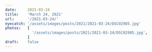 ```yaml
---
date:     2021-03-24
title:    'March 24, 2021'
url:      '/2021-03-24/'
eyecatch: '/assets/images/posts/2021/2021-03-24/DSC02985.jpg'
photos:   [
            '/assets/images/posts/2021/2021-03-24/DSC02985.jpg',
          ]
draft:    false
---
```

